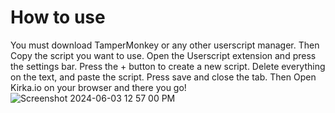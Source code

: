 # How to use
You must download TamperMonkey or any other userscript manager.
Then Copy the script you want to use. Open the Userscript extension and press the settings bar. Press the + button to create a new script. Delete everything on the text, and paste the script. Press save and close the tab. Then Open Kirka.io on your browser and there you go!
![Screenshot 2024-06-03 12 57 00 PM](https://github.com/Gradyruan/Kirka.io-Hacks/assets/124465586/f933939a-8aad-46fb-ac39-9b07dade3730)
